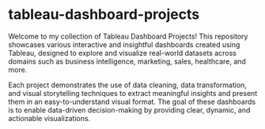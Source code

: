 # tableau-dashboard-projects
Welcome to my collection of Tableau Dashboard Projects! This repository showcases various interactive and insightful dashboards created using Tableau, designed to explore and visualize real-world datasets across domains such as business intelligence, marketing, sales, healthcare, and more.

Each project demonstrates the use of data cleaning, data transformation, and visual storytelling techniques to extract meaningful insights and present them in an easy-to-understand visual format. The goal of these dashboards is to enable data-driven decision-making by providing clear, dynamic, and actionable visualizations.
